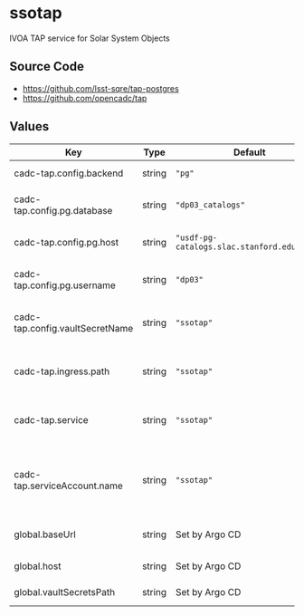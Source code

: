 # ssotap

IVOA TAP service for Solar System Objects

## Source Code

* <https://github.com/lsst-sqre/tap-postgres>
* <https://github.com/opencadc/tap>

## Values

| Key | Type | Default | Description |
|-----|------|---------|-------------|
| cadc-tap.config.backend | string | `"pg"` | What type of backend? |
| cadc-tap.config.pg.database | string | `"dp03_catalogs"` | Postgres database to connect to |
| cadc-tap.config.pg.host | string | `"usdf-pg-catalogs.slac.stanford.edu:5432"` | Postgres hostname:port to connect to |
| cadc-tap.config.pg.username | string | `"dp03"` | Postgres username to use to connect |
| cadc-tap.config.vaultSecretName | string | `"ssotap"` | Vault secret name: the final key in the vault path |
| cadc-tap.ingress.path | string | `"ssotap"` | Ingress path that should be routed to this service |
| cadc-tap.service | string | `"ssotap"` | Name of the service from Gafaelfawr's perspective |
| cadc-tap.serviceAccount.name | string | `"ssotap"` | Name of the Kubernetes `ServiceAccount`, used for CloudSQL access |
| global.baseUrl | string | Set by Argo CD | Base URL for the environment |
| global.host | string | Set by Argo CD | Host name for ingress |
| global.vaultSecretsPath | string | Set by Argo CD | Base path for Vault secrets |
